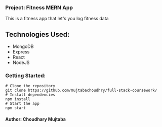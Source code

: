 ### Project: Fitness MERN App

This is a fitness app that let's you log fitness data

## Technologies Used:

- MongoDB
- Express
- React
- NodeJS

### Getting Started:
```
# Clone the repository
git clone https://github.com/mujtabachoudhry/full-stack-coursework/
# Install dependencies
npm install
# Start the app
npm start
```


#### Author: Choudhary Mujtaba